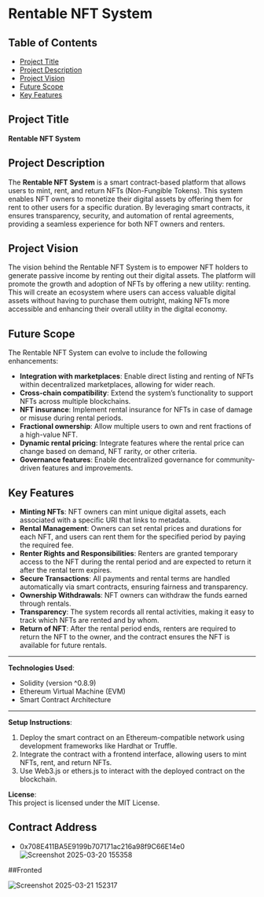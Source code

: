 # Rentable NFT System

## Table of Contents

- [Project Title](#project-title)
- [Project Description](#project-description)
- [Project Vision](#project-vision)
- [Future Scope](#future-scope)
- [Key Features](#key-features)

## Project Title

**Rentable NFT System**

## Project Description

The **Rentable NFT System** is a smart contract-based platform that allows users to mint, rent, and return NFTs (Non-Fungible Tokens). This system enables NFT owners to monetize their digital assets by offering them for rent to other users for a specific duration. By leveraging smart contracts, it ensures transparency, security, and automation of rental agreements, providing a seamless experience for both NFT owners and renters.

## Project Vision

The vision behind the Rentable NFT System is to empower NFT holders to generate passive income by renting out their digital assets. The platform will promote the growth and adoption of NFTs by offering a new utility: renting. This will create an ecosystem where users can access valuable digital assets without having to purchase them outright, making NFTs more accessible and enhancing their overall utility in the digital economy.

## Future Scope

The Rentable NFT System can evolve to include the following enhancements:
- **Integration with marketplaces**: Enable direct listing and renting of NFTs within decentralized marketplaces, allowing for wider reach.
- **Cross-chain compatibility**: Extend the system’s functionality to support NFTs across multiple blockchains.
- **NFT insurance**: Implement rental insurance for NFTs in case of damage or misuse during rental periods.
- **Fractional ownership**: Allow multiple users to own and rent fractions of a high-value NFT.
- **Dynamic rental pricing**: Integrate features where the rental price can change based on demand, NFT rarity, or other criteria.
- **Governance features**: Enable decentralized governance for community-driven features and improvements.

## Key Features

- **Minting NFTs**: NFT owners can mint unique digital assets, each associated with a specific URI that links to metadata.
- **Rental Management**: Owners can set rental prices and durations for each NFT, and users can rent them for the specified period by paying the required fee.
- **Renter Rights and Responsibilities**: Renters are granted temporary access to the NFT during the rental period and are expected to return it after the rental term expires.
- **Secure Transactions**: All payments and rental terms are handled automatically via smart contracts, ensuring fairness and transparency.
- **Ownership Withdrawals**: NFT owners can withdraw the funds earned through rentals.
- **Transparency**: The system records all rental activities, making it easy to track which NFTs are rented and by whom.
- **Return of NFT**: After the rental period ends, renters are required to return the NFT to the owner, and the contract ensures the NFT is available for future rentals.

---

**Technologies Used**:  
- Solidity (version ^0.8.9)
- Ethereum Virtual Machine (EVM)  
- Smart Contract Architecture

---

**Setup Instructions**:  
1. Deploy the smart contract on an Ethereum-compatible network using development frameworks like Hardhat or Truffle.
2. Integrate the contract with a frontend interface, allowing users to mint NFTs, rent, and return NFTs.
3. Use Web3.js or ethers.js to interact with the deployed contract on the blockchain.

**License**:  
This project is licensed under the MIT License.


## Contract Address

- 0x708E411BA5E9199b707171ac216a98f9C66E14e0
![Screenshot 2025-03-20 155358](https://github.com/user-attachments/assets/4160a04a-958b-4ae9-aee7-c379a0412225)

##Fronted

![Screenshot 2025-03-21 152317](https://github.com/user-attachments/assets/44541ca1-b733-4424-9cee-343c1e9736d6)
